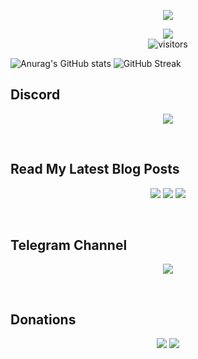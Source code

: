 <p align='center'><img src="https://user-images.githubusercontent.com/72663288/220564572-04384160-ec18-418d-a644-0d16dba1612c.png">

<p align="center">
<a href="https://hits.seeyoufarm.com"><img src="https://hits.seeyoufarm.com/api/count/incr/badge.svg?url=https%3A%2F%2Fgithub.com%2Fisuruwa&count_bg=%2379C83D&title_bg=%23555555&icon=&icon_color=%23E7E7E7&title=hits&edge_flat=false"/></a>
<br>
<img align="center" alt="visitors" src="https://visitor-badge.glitch.me/badge?page_id=isuruwa-admin" />
</p>
 
![Anurag's GitHub stats](https://github-readme-stats.vercel.app/api?username=isuruwa&show_icons=true&theme=dark)
![GitHub Streak](https://streak-stats.demolab.com?user=isuruwa&theme=highcontrast)
<br>


## Discord
<p align='center'><a href="https://discordapp.com/users/873118843554385930"><img height=auto width=auto src="https://discord.c99.nl/widget/theme-2/873118843554385930.png" height="1000px"/></a></p><br>

## Read My Latest Blog Posts
<p align='center'><a href="https://mr-x.gq"><img src="https://img.shields.io/badge/Wordpress-21759B?style=for-the-badge&logo=wordpress&logoColor=white"/></a>
<a href="https://dev.to/isuruwa"><img src="https://img.shields.io/badge/dev.to-0A0A0A?style=for-the-badge&logo=devdotto&logoColor=white"/></a>
<a href="https://isuruwa.medium.com"><img src="https://img.shields.io/badge/Medium-12100E?style=for-the-badge&logo=medium&logoColor=white"/></a></p>
<br>

## Telegram Channel
<p align='center'><a href="https://t.me/technolk"><img src="https://img.shields.io/badge/Telegram-2CA5E0?style=for-the-badge&logo=telegram&logoColor=white"/> </a></p><br>
 
## Donations
<p align='center'><a href="https://www.buymeacoffee.com/isuruwa"><img src="https://img.icons8.com/color-glass/64/000000/coffee.png"/></a>
<a href="https://pastebin.com/iHWvSB3p"><img src="https://img.shields.io/badge/Bitcoin-000000?style=for-the-badge&logo=bitcoin&logoColor=white"/></a></p>

